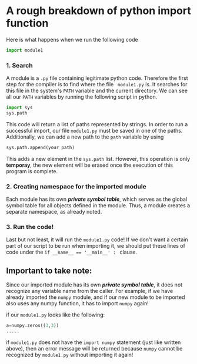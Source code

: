 # A rough breakdown of python import function

Here is what happens when we run the following code
```python
import module1
```
### 1.  Search
A module is a ```.py``` file containing legitimate python code. Therefore the first step for the compiler is to find where the file ``` module1.py``` is. It searches for this file in the system's ```PATH``` variable and the current directory.
We can see all our ```PATH``` variables by running the following script in python.

```python
import sys
sys.path
```
This code will return a list of paths represented by strings. In order to run a successful import, our file ```module1.py``` must be saved in one of the paths.
Additionally, we can add a new path to the ```path``` variable by using
```python
sys.path.append(your path)
```
This adds a new element in the ```sys.path``` list. However, this operation is only **temporay**, the new element will be erased once the execution of this program is complete.

### 2. Creating namespace for the imported module
Each module has its own ***private symbol table***, which serves as the global symbol table for all objects defined in the module. Thus, a module creates a separate namespace, as already noted.

### 3. Run the code!
Last but not least, it will run the ```module1.py``` code! If we don't want a certain part of our script to be run when importing it, we should put these lines of code under the ```if __name__ == '__main__' : ``` clause.

## Important to take note:
Since our imported module has its own ***private symbol table***, it does not recognize any variable name from the caller. 
For example, if we have already imported the ```numpy``` module, and if our new module to be imported also uses any numpy function, it has to import ```numpy``` again!

if our ```module1.py``` looks like the following:
```python
a=numpy.zeros((3,3))
.....
```
if ```module1.py``` does not have the ```import numpy``` statement (just like written above), then an error message will be returned because ```numpy``` cannot be recognized by ```module1.py``` without importing it again!
